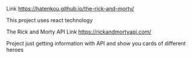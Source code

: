 Link https://hatenkou.github.io/the-rick-and-morty/

This project uses react technology


The Rick and Morty API Link https://rickandmortyapi.com/


Project just getting information with API and show you cards of different heroes

